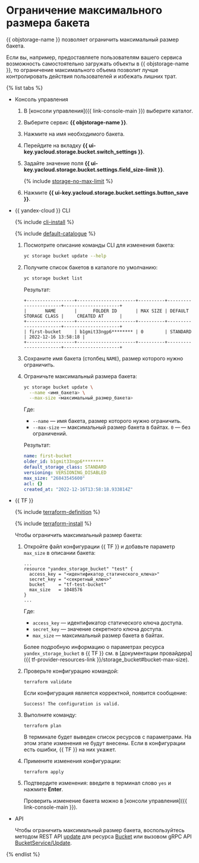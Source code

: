 # Ограничение максимального размера бакета

{{ objstorage-name }} позволяет ограничить максимальный размер бакета.

Если вы, например, предоставляете пользователям вашего сервиса возможность самостоятельно загружать объекты в {{ objstorage-name }}, то ограничение максимального объема позволит лучше контролировать действия пользователей и избежать лишних трат.

{% list tabs %}

- Консоль управления

  1. В [консоли управления]({{ link-console-main }}) выберите каталог.
  1. Выберите сервис **{{ objstorage-name }}**.
  1. Нажмите на имя необходимого бакета.
  1. Перейдите на вкладку **{{ ui-key.yacloud.storage.bucket.switch_settings }}**.
  1. Задайте значение поля **{{ ui-key.yacloud.storage.bucket.settings.field_size-limit }}**.

      {% include [storage-no-max-limit](../../_includes_service/storage-no-max-limit.md) %}
  1. Нажмите **{{ ui-key.yacloud.storage.bucket.settings.button_save }}**.

- {{ yandex-cloud }} CLI

  {% include [cli-install](../../../_includes/cli-install.md) %}

  {% include [default-catalogue](../../../_includes/default-catalogue.md) %}

  1. Посмотрите описание команды CLI для изменения бакета:

      ```bash
      yc storage bucket update --help
      ```

  1. Получите список бакетов в каталоге по умолчанию:

      ```bash
      yc storage bucket list
      ```

      Результат:

      ```text
      +------------------+----------------------+----------+-----------------------+---------------------+
      |       NAME       |      FOLDER ID       | MAX SIZE | DEFAULT STORAGE CLASS |     CREATED AT      |
      +------------------+----------------------+----------+-----------------------+---------------------+
      | first-bucket     | b1gmit33ngp6******** | 0        | STANDARD              | 2022-12-16 13:58:18 |
      +------------------+----------------------+----------+-----------------------+---------------------+
      ```
   
  1. Сохраните имя бакета (столбец `NAME`), размер которого нужно ограничить.
  1. Ограничьте максимальный размера бакета:

      ```bash
      yc storage bucket update \
        --name <имя_бакета> \
        --max-size <максимальный_размер_бакета>
      ```

      Где:
      * `--name` — имя бакета, размер которого нужно ограничить.
      * `--max-size` — максимальный размер бакета в байтах. `0` — без ограничений.

      Результат:

      ```yaml
      name: first-bucket
      older_id: b1gmit33ngp6********
      default_storage_class: STANDARD
      versioning: VERSIONING_DISABLED
      max_size: "26843545600"
      acl: {}
      created_at: "2022-12-16T13:58:18.933814Z"
      ```

- {{ TF }}
 
  {% include [terraform-definition](../../../_tutorials/terraform-definition.md) %}

  
  {% include [terraform-install](../../../_includes/terraform-install.md) %}


  Чтобы ограничить максимальный размер бакета:

  1. Откройте файл конфигурации {{ TF }} и добавьте параметр `max_size` в описании бакета:

     ```hcl
     ...
     resource "yandex_storage_bucket" "test" {
       access_key = "<идентификатор_статического_ключа>"
       secret_key = "<секретный_ключ>"
       bucket     = "tf-test-bucket"
	   max_size   = 1048576
     }
     ...
     ```

     Где:
     * `access_key` — идентификатор статического ключа доступа.
     * `secret_key` — значение секретного ключа доступа.
     * `max_size` — максимальный размер бакета в байтах.

     Более подробную информацию о параметрах ресурса `yandex_storage_bucket` в {{ TF }} см. в [документации провайдера]({{ tf-provider-resources-link }}/storage_bucket#bucket-max-size).

  1. Проверьте конфигурацию командой:

     ```
     terraform validate
     ```
     
     Если конфигурация является корректной, появится сообщение:
     
     ```
     Success! The configuration is valid.
     ```

  1. Выполните команду:

     ```
     terraform plan
     ```
  
     В терминале будет выведен список ресурсов с параметрами. На этом этапе изменения не будут внесены. Если в конфигурации есть ошибки, {{ TF }} на них укажет.

  1. Примените изменения конфигурации:

     ```
     terraform apply
     ```
     
  1. Подтвердите изменения: введите в терминал слово `yes` и нажмите **Enter**.

     Проверить изменение бакета можно в [консоли управления]({{ link-console-main }}).
  
- API

  Чтобы ограничить максимальный размер бакета, воспользуйтесь методом REST API [update](../../api-ref/Bucket/update.md) для ресурса [Bucket](../../api-ref/Bucket/index.md) или вызовом gRPC API [BucketService/Update](../../api-ref/grpc/bucket_service.md#Update).

{% endlist %}
